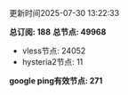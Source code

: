 更新时间2025-07-30 13:22:33

**总订阅: 188**
**总节点: 49968**
- vless节点: 24052
- hysteria2节点: 11

**google ping有效节点: 271**
